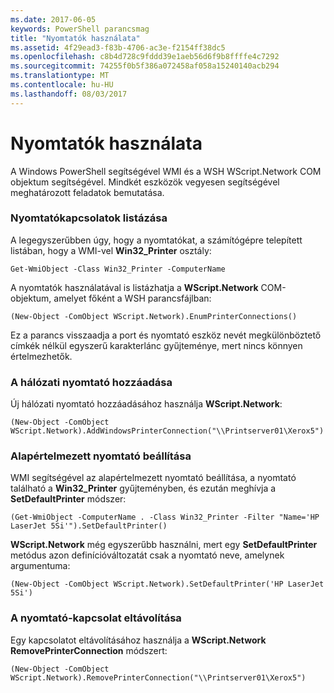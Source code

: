 ```yaml
---
ms.date: 2017-06-05
keywords: PowerShell parancsmag
title: "Nyomtatók használata"
ms.assetid: 4f29ead3-f83b-4706-ac3e-f2154ff38dc5
ms.openlocfilehash: c8b4d728c9fddd39e1aeb56d6f9b8ffffe4c7292
ms.sourcegitcommit: 74255f0b5f386a072458af058a15240140acb294
ms.translationtype: MT
ms.contentlocale: hu-HU
ms.lasthandoff: 08/03/2017
---
```

# <a name="working-with-printers"></a>Nyomtatók használata
A Windows PowerShell segítségével WMI és a WSH WScript.Network COM objektum segítségével. Mindkét eszközök vegyesen segítségével meghatározott feladatok bemutatása.

### <a name="listing-printer-connections"></a>Nyomtatókapcsolatok listázása
A legegyszerűbben úgy, hogy a nyomtatókat, a számítógépre telepített listában, hogy a WMI-vel **Win32_Printer** osztály:

```
Get-WmiObject -Class Win32_Printer -ComputerName
```

A nyomtatók használatával is listázhatja a **WScript.Network** COM-objektum, amelyet főként a WSH parancsfájlban:

```
(New-Object -ComObject WScript.Network).EnumPrinterConnections()
```

Ez a parancs visszaadja a port és nyomtató eszköz nevét megkülönböztető címkék nélkül egyszerű karakterlánc gyűjteménye, mert nincs könnyen értelmezhetők.

### <a name="adding-a-network-printer"></a>A hálózati nyomtató hozzáadása
Új hálózati nyomtató hozzáadásához használja **WScript.Network**:

```
(New-Object -ComObject WScript.Network).AddWindowsPrinterConnection("\\Printserver01\Xerox5")
```

### <a name="setting-a-default-printer"></a>Alapértelmezett nyomtató beállítása
WMI segítségével az alapértelmezett nyomtató beállítása, a nyomtató található a **Win32_Printer** gyűjteményben, és ezután meghívja a **SetDefaultPrinter** módszer:

```
(Get-WmiObject -ComputerName . -Class Win32_Printer -Filter "Name='HP LaserJet 5Si'").SetDefaultPrinter()
```

**WScript.Network** még egyszerűbb használni, mert egy **SetDefaultPrinter** metódus azon definícióváltozatát csak a nyomtató neve, amelynek argumentuma:

```
(New-Object -ComObject WScript.Network).SetDefaultPrinter('HP LaserJet 5Si')
```

### <a name="removing-a-printer-connection"></a>A nyomtató-kapcsolat eltávolítása
Egy kapcsolatot eltávolításához használja a **WScript.Network RemovePrinterConnection** módszert:

```
(New-Object -ComObject WScript.Network).RemovePrinterConnection("\\Printserver01\Xerox5")
```

